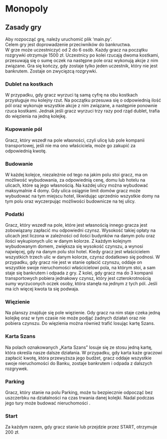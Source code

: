 # Monopoly

## Zasady gry
Aby rozpocząć grę, należy uruchomić plik ‘main.py’.\
Celem gry jest doprowadzenie przeciwników do bankructwa.\
W grze może uczestniczyć od 2 do 6 osób. Każdy gracz na początku rozgrywki otrzymuje 1500
zł. Uczestnicy po kolei rzucają dwoma kostkami, przesuwają się o sumę oczek na następne 
pole oraz wykonują akcje z nim związane. Gra się kończy, gdy zostaje tylko jeden uczestnik, 
który nie jest bankrutem. Zostaje on zwycięzcą rozgrywki.

### Dublet na kostkach
W przypadku, gdy gracz wyrzuci tą samą cyfrę na obu kostkach przysługuje mu kolejny rzut. 
Na początku przesuwa się o odpowiednią ilość pól oraz wykonuje wszystkie akcje z nim 
związane, a następnie ponownie rzuca kostkami. Jednak jeśli gracz wyrzuci trzy razy pod rząd 
dublet, trafia do więzienia na jedną kolejkę.

### Kupowanie pól
Gracz, który wszedł na pole własności, czyli ulicę lub pole kompanii transportowej, jeśli nie 
ma ono właściciela, może go zakupić za odpowiednią kwotę. 

### Budowanie
W każdej kolejce, niezależnie od tego na jakim polu stoi gracz, ma on możliwość 
wybudowania, za odpowiednią cenę, domu lub hotelu na ulicach, które są jego własnością. 
Na każdej ulicy można wybudować maksymalnie 4 domy. Gdy ulica osiągnie limit domów 
gracz może wybudować na tym miejscu hotel, likwidując uprzednio wszystkie domy na tym 
polu oraz wyczerpując możliwości budownicze na tej ulicy.

### Podatki
Gracz, który wszedł na pole, które jest własnością innego gracza jest zobowiązany zapłacić mu 
odpowiedni czynsz. Wysokość takiej opłaty na ulicach jest liczona w zależności od ilości 
budynków na danym polu oraz ilości wykupionych ulic w danym kolorze. Z każdym kolejnym 
wybudowanym domem, zwiększa się wysokość czynszu, a wynosi najwięcej, gdy na danym 
polu stoi hotel. Kiedy gracz jest właścicielem wszystkich trzech ulic w danym kolorze, czynsz 
dodatkowo się podnosi. W przypadku, gdy gracz nie jest w stanie opłacić czynszu, oddaje on 
wszystkie swoje nieruchomości właścicielowi pola, na którym stoi, a sam staje się bankrutem 
i odpada z gry. Z kolei, gdy gracz ma do 3 kompanii transportowych pobiera jednakowy 
czynsz, który jest czterokrotnością sumy wyrzuconych oczek osoby, która stanęła na jednym z 
tych pól. Jeśli ma ich więcej kwota ta się podwaja.

### Więzienie
Na planszy znajduje się pole więzienie. Gdy gracz na nim staje czeka jedną kolejkę oraz w tym 
czasie nie może podjąć żadnych działań oraz nie pobiera czynszu. Do więzienia można 
również trafić losując kartę Szans.

### Karta Szans
Na polach oznakowanych „Karta Szans” losuje się ze stosu jedną kartę, która określa nasze 
dalsze działania. W przypadku, gdy karta każe graczowi zapłacić kwotę, która przewyższa jego 
budżet, gracz oddaje wszystkie swoje nieruchomości do Banku, zostaje bankrutem i odpada z 
dalszych rozgrywek.

### Parking
Gracz, który stanie na polu Parking, może tu bezpiecznie odpocząć bez uszczerbku na 
działalności na czas trwania danej kolejki. Nadal podczas jego tury może budować 
nieruchomości .

### Start
Za każdym razem, gdy gracz stanie lub przejdzie przez START, otrzymuje 200 zł.
